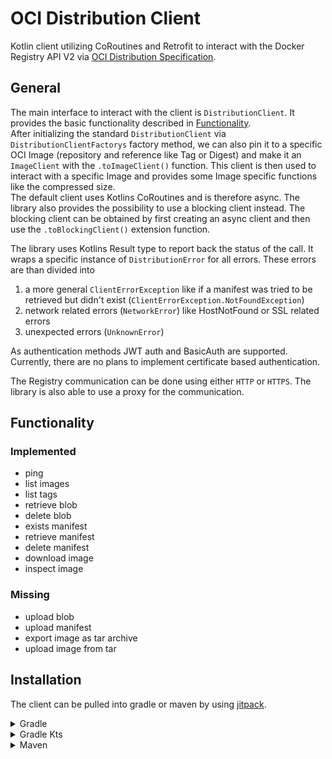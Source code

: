 # OCI Distribution Client

Kotlin client utilizing CoRoutines and Retrofit to interact with the Docker Registry API V2 via
[OCI Distribution Specification](https://github.com/opencontainers/distribution-spec/blob/main/spec.md#pull).

## General

The main interface to interact with the client is `DistributionClient`. It provides the basic functionality described
in [Functionality](#functionality).  
After initializing the standard `DistributionClient` via `DistributionClientFactorys` factory method, we can also pin it
to a specific OCI Image (repository and reference like Tag or Digest) and make it an `ImageClient` with the
`.toImageClient()` function. This client is then used to interact with a specific Image and provides some Image specific
functions like the compressed size.    
The default client uses Kotlins CoRoutines and is therefore async. The library also provides the possibility to use a
blocking client instead. The blocking client can be obtained by first creating an async client and then use the
`.toBlockingClient()` extension function.

The library uses Kotlins Result type to report back the status of the call. It wraps a specific instance of
`DistributionError` for all errors. These errors are than divided into

1. a more general `ClientErrorException` like if a manifest was tried to be retrieved but didn't exist
   (`ClientErrorException.NotFoundException`)
2. network related errors (`NetworkError`) like HostNotFound or SSL related errors
3. unexpected errors (`UnknownError`)

As authentication methods JWT auth and BasicAuth are supported. Currently, there are no plans to implement certificate
based authentication.

The Registry communication can be done using either `HTTP` or `HTTPS`. The library is also able to use a proxy for the
communication.

## Functionality

### Implemented

- ping
- list images
- list tags
- retrieve blob
- delete blob
- exists manifest
- retrieve manifest
- delete manifest
- download image
- inspect image

### Missing

- upload blob
- upload manifest
- export image as tar archive
- upload image from tar

## Installation

The client can be pulled into gradle or maven by
using [jitpack](https://jitpack.io/#cmdjulian/oci-distribution-client).

<details>
<summary>Gradle</summary>

```groovy
repositories {
    maven { url 'https://jitpack.io' }
}


dependencies {
    implementation 'com.github.cmdjulian:oci-distribution-client:{VERSION}'
}
```

</details>

<details>
<summary>Gradle Kts</summary>

```kotlin
repositories {
    maven(url = "https://jitpack.io")
}


dependencies {
    implementation("com.github.cmdjulian:oci-distribution-client:{VERSION}")
}
```

</details>

<details>
<summary>Maven</summary>

```xml
<repositories>
    <repository>
        <id>jitpack.io</id>
        <url>https://jitpack.io</url>
    </repository>
</repositories>


<dependency>
<groupId>com.github.cmdjulian</groupId>
<artifactId>oci-distribution-client</artifactId>
<version>{VERSION}</version>
</dependency>
```

</details>
